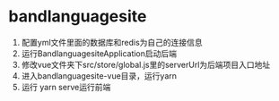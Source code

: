 # bandlanguagesite
1. 配置yml文件里面的数据库和redis为自己的连接信息
2. 运行BandlanguagesiteApplication启动后端
3. 修改vue文件夹下src/store/global.js里的serverUrl为后端项目入口地址
4. 进入bandlanguagesite-vue目录，运行yarn
5. 运行 yarn serve运行前端
